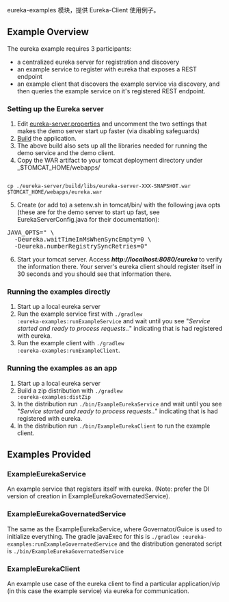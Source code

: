 eureka-examples 模块，提供 Eureka-Client 使用例子。


## Example Overview
The eureka example requires 3 participants:
* a centralized eureka server for registration and discovery
* an example service to register with eureka that exposes a REST endpoint
* an example client that discovers the example service via discovery, and then queries the example service on it's
  registered REST endpoint.

### Setting up the Eureka server
1. Edit [eureka-server.properties](https://github.com/Netflix/eureka/blob/master/eureka-server/src/main/resources/eureka-server.properties) and uncomment the two settings that makes the demo server start up faster (via disabling safeguards)
2. [Build](https://github.com/Netflix/eureka/wiki/Building-Eureka-Client-and-Server) the application.
3. The above build also sets up all the libraries needed for running the demo service and the demo client.
4. Copy the WAR artifact to your tomcat deployment directory under _$TOMCAT_HOME/webapps/
<pre><code>
cp ./eureka-server/build/libs/eureka-server-XXX-SNAPSHOT.war $TOMCAT_HOME/webapps/eureka.war
</pre></code>
5. Create (or add to) a setenv.sh in tomcat/bin/ with the following java opts (these are for the demo server to start up fast, see EurekaServerConfig.java for their documentation):
<pre>
JAVA_OPTS=" \
  -Deureka.waitTimeInMsWhenSyncEmpty=0 \
  -Deureka.numberRegistrySyncRetries=0"
</pre>
6. Start your tomcat server. Access _**http://localhost:8080/eureka**_ to verify the information there. Your server's eureka client should register itself in 30 seconds and you should see that information there.

### Running the examples directly
1. Start up a local eureka server
2. Run the example service first with <code>./gradlew :eureka-examples:runExampleService</code> and wait until you see "_Service started and ready to process requests.._" indicating that is had registered with eureka.
3. Run the example client with <code>./gradlew :eureka-examples:runExampleClient</code>.

### Running the examples as an app
1. Start up a local eureka server
2. Build a zip distribution with <code>./gradlew :eureka-examples:distZip</code>
3. In the distribution run <code>./bin/ExampleEurekaService</code> and wait until you see "_Service started and ready to process requests.._" indicating that is had registered with eureka.
4. In the distribution run <code>./bin/ExampleEurekaClient</code> to run the example client.

## Examples Provided

### ExampleEurekaService
An example service that registers itself with eureka. (Note: prefer the DI version of creation in ExampleEurekaGovernatedService).

### ExampleEurekaGovernatedService
The same as the ExampleEurekaService, where Governator/Guice is used to initialize everything. The gradle javaExec for this is <code>./gradlew :eureka-examples:runExampleGovernatedService</code> and the distribution generated script is <code>./bin/ExampleEurekaGovernatedService</code>

### ExampleEurekaClient
An example use case of the eureka client to find a particular application/vip (in this case the example service) via eureka for communication.
